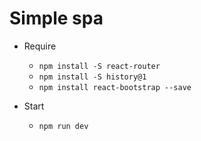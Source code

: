 # Simple spa

* Require
    * ``` npm install -S react-router ```
    * ``` npm install -S history@1 ```
    * ``` npm install react-bootstrap --save ```

* Start
    * ``` npm run dev ```

